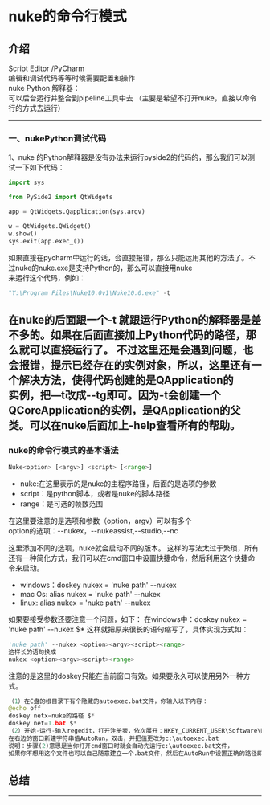 # nuke的命令行模式

## 介绍  

Script Editor /PyCharm   
编辑和调试代码等等时候需要配置和操作  
nuke Python 解释器：  
可以后台运行并整合到pipeline工具中去  （主要是希望不打开nuke，直接以命令行的方式去运行）

-----   
### 一、nukePython调试代码  
1、nuke 的Python解释器是没有办法来运行pyside2的代码的，那么我们可以测试一下如下代码：
```python
import sys

from PySide2 import QtWidgets

app = QtWidgets.Qapplication(sys.argv)

w = QtWidgets.QWidget()
w.show()
sys.exit(app.exec_())

```

如果直接在pycharm中运行的话，会直接报错，那么只能运用其他的方法了。不过nuke的nuke.exe是支持Python的，那么可以直接用nuke  
来运行这个代码，例如：  
```python
"Y:\Program Files\Nuke10.0v1\Nuke10.0.exe" -t
```
在nuke的后面跟一个-t 就跟运行Python的解释器是差不多的。如果在后面直接加上Python代码的路径，那么就可以直接运行了。 
不过这里还是会遇到问题，也会报错，提示已经存在的实例对象，所以，这里还有一个解决方法，使得代码创建的是QApplication的  
实例，把—t改成--tg即可。因为-t会创建一个QCoreApplication的实例，是QApplication的父类。可以在nuke后面加上-help查看所有的帮助。  
------
### nuke的命令行模式的基本语法  

```python
Nuke<option> [<argv>] <script> [<range>]
```

* nuke:在这里表示的是nuke的主程序路径，后面的是选项的参数
* script：是python脚本，或者是nuke的脚本路径
* range：是可选的帧数范围

在这里要注意的是选项和参数（option，argv）可以有多个   
option的选项：--nukex，--nukeassist,--studio,--nc  

这里添加不同的选项，nuke就会启动不同的版本。
这样的写法太过于繁琐，所有还有一种简化方式，我们可以在cmd窗口中设置快捷命令，然后利用这个快捷命令来启动。  
* windows：doskey nukex = 'nuke path' --nukex
* mac Os: alias nukex = 'nuke path' --nukex
* linux: alias nukex = 'nuke path' --nukex  

如果要接受参数还要注意一个问题，如下：
在windows中：doskey nukex = 'nuke path' --nukex $*
这样就把原来很长的语句缩写了，具体实现方式如：  
```python
'nuke path' --nukex <option><argv><script><range>
这样长的语句换成
nukex <option><argv><script><range>
```
注意的是这里的doskey只能在当前窗口有效。如果要永久可以使用另外一种方式。
```python
（1）在C盘的根目录下有个隐藏的autoexec.bat文件，你输入以下内容：
@echo off
doskey netx=nuke的路径 $*
doskey net=1.bat $*
（2）开始-运行-输入regedit，打开注册表，依次展开：HKEY_CURRENT_USER\Software\Microsoft\Command Processor，
在右边的窗口新建字符串值AutoRun，双击，并把值更改为c:\autoexec.bat
说明：步骤(2)意思是当你打开cmd窗口时就会自动先运行c:\autoexec.bat文件，
如果你不想用这个文件也可以自己随意建立一个.bat文件，然后在AutoRun中设置正确的路径即可。

```


## **总结**
-------